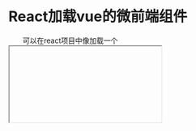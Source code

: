 # React加载vue的微前端组件

&emsp;&emsp;可以在react项目中像加载一个 <iframe> 标签一样简单的加载一个远程vue组件
</br>

&emsp;&emsp;vue组件的开发请务必使用**umd规范**开发。
建议使用vue-cli提供的<a href="https://cli.vuejs.org/zh/guide/build-targets.html#%E5%BA%94%E7%94%A8" target="_blank">构建库</a>的功能

```js
  import React, { useState } from 'react';
  const Test = () => (
    const [active, setActive] = useState(true);
    <VueIFrame
      url="http://originPath/vueComponent.umd.js"
      name="vueComponent1"
      activation={active}
    />
  )
```
</br>
url接收的是远程服务器上的vue组件(请遵循umd规范)</br>
